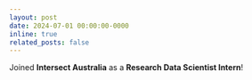 ```yaml
---
layout: post
date: 2024-07-01 00:00:00-0000
inline: true
related_posts: false
---
```


Joined **Intersect Australia** as a **Research Data Scientist Intern**!